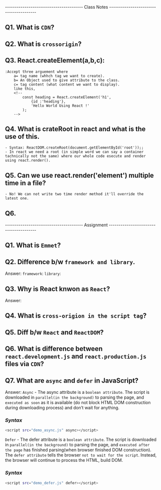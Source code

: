 ---------------------------------------- Class Notes ----------------------------------------

## Q1. What is `CDN`?

## Q2. What is `crossorigin`?

## Q3. React.createElement(a,b,c):
    :Accept three arguement where
        a= tag name (whhch tag we want to create).
        b= An Object used to give attribute to the class.
        c= tag content (what content we want to display).
        like this,
        <!--
            const heading = React.createElement('h1',
                {id :'heading'},
                'Hello World Using React !'
            );
        -->

## Q4. What is crateRoot in react and what is the use of this.

    - Syntax: ReactDOM.createRoot(document.getElementById('root'));;
    - In react we need a root (in simple word we can say a container tachnically not the same) where our whole code esecute and render using react.render().

## Q5. Can we use react.render('element') multiple time in a file?

    - No! We can not write two time render method it'll override the latest one.

## Q6.

---------------------------------------- Assignment ----------------------------------------

## Q1. What is `Emmet`?

## Q2. Difference b/w `framework and library`.

Answer: `framework`:
        `library`:

## Q3. Why is React knwon as `React`?
Answer:

## Q4. What is `cross-origion in the script tag`?

## Q5. Diff b/w `React` and `ReactDOM`?

## Q6. What is difference between `react.development.js` and `react.production.js` files via `CDN`?

## Q7. What are `async` and `defer` in JavaScript?
Answer: `Async` - The async attribute is a `boolean attribute`. The script is downloaded in `parallel(in the background)` to parsing the    page, and `executed as soon` as it is available (do not block HTML DOM construction during downloading process) and don’t wait for anything.
### _Syntax_
```sh
<script src="demo_async.js" async></script>
```

`Defer` - The defer attribute is a `boolean attribute`. The script is downloaded in `parallel(in the background)` to parsing the page, and `executed after the page` has finished parsing(when browser finished DOM construction). The `defer attribute` tells the browser `not to wait for the script`. Instead, the browser will continue to process the HTML, build DOM.
### _Syntax_
```sh
<script src="demo_defer.js" defer></script>
```
